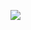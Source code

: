 ![](https://media2.giphy.com/media/betBWpg92ksjnHrl4M/giphy.gif?cid=790b76113001aa52f5337f96dd57a86ddb708e6cd14a28c4&rid=giphy.gif&ct=g)
